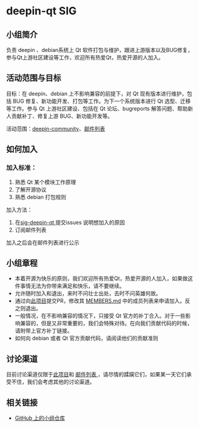 # deepin-qt SIG

## 小组简介

负责 deepin 、debian系统上 Qt 软件打包与维护，跟进上游版本以及BUG修复，参与Qt上游社区建设等工作，欢迎所有热爱Qt，热爱开源的人加入。

## 活动范围与目标

目标：在 deepin、debian 上不影响兼容的前提下，对 Qt 现有版本进行维护，包括 BUG 修复、新功能开发、打包等工作。为下一个系统版本进行 Qt 选型、迁移等工作。参与 Qt 上游社区建设、包括在 Qt 论坛、bugreports 解答问题、帮助新人贡献补丁、修复上游 BUG、新功能开发等。

活动范围：[deepin-community](https://github.com/deepin-community/sig-deepin-qt)、[邮件列表](deepin-qt-team@freelists.org)

## 如何加入

### 加入标准： 

1. 熟悉 Qt 某个模块工作原理
2. 了解开源协议
2. 熟悉 debian 打包规则

加入方法：

1. 在[sig-deepin-qt ](https://github.com/deepin-community/sig-deepin-qt/issues)提交issues 说明想加入的原因
2. 订阅邮件列表

加入之后会在邮件列表进行公示

## 小组章程

* 本着开源为快乐的原则，我们欢迎所有热爱Qt，热爱开源的人加入，如果做这件事情无法为你带来满足和快乐，请不要继续。
* 允许随时加入和退出，来时不问壮士出处，去时不问英雄何故。
* 通过向[此项目](https://github.com/NSUTanghaixiang/SIG/tree/master/sig/deepin-qt)提交PR，修改其 [MEMBERS.md](https://github.com/NSUTanghaixiang/SIG/blob/master/sig/deepin-qt/MEMBERS.md) 中的成员列表来申请加入。反之则退出。
* 一般情况，在不影响兼容的情况下，只接受 Qt 官方的补丁合入。对于一些影响兼容的，但是又非常重要的，我们会特殊对待。在向我们贡献代码的时候，请附带上官方补丁链接。
* 如何向 debian 或者 Qt 官方贡献代码，请阅读他们的贡献准则

## 讨论渠道

目前讨论渠道仅限于[此项目](https://github.com/NSUTanghaixiang/SIG/tree/master/sig/deepin-qt)和 [邮件列表 ](https://www.freelists.org/list/deepin-qt)，请尽情的蹂躏它们，如果某一天它们承受不住，我们会考虑其他的讨论渠道。

## 相关链接

- [GitHub 上的小组仓库](https://github.com/deepin-community/sig-deepin-qt)
